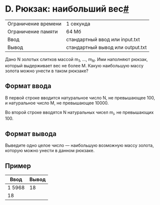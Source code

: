 # D. Рюкзак: наибольший вес[#](https://contest.yandex.ru/contest/74964/problems/D/)<sup>

| | |
|---|---|
|Ограничение времени|1 секунда|
|Ограничение памяти|64 Мб|
|Ввод|стандартный ввод или input.txt|
|Вывод|стандартный вывод или output.txt|


Дано N золотых слитков массой m<sub>*1*</sub>​, …, m<sub>*N*</sub>​. Ими наполняют рюкзак, который выдерживает вес не более M. Какую наибольшую массу золота можно унести в таком рюкзаке?

## Формат ввода

В первой строке вводится натуральное число N, не превышающее 100, и натуральное число M, не превышающее 10000.

Во второй строке вводятся N натуральных чисел m<sub>*i*</sub>​ , не превышающих 100.

## Формат вывода

Выведите одно целое число — наибольшую возможную массу золота, которую можно унести в данном рюкзаке.

## Пример

|Ввод|Вывод|
|---|---|
|1 5968|18|
|18| |


